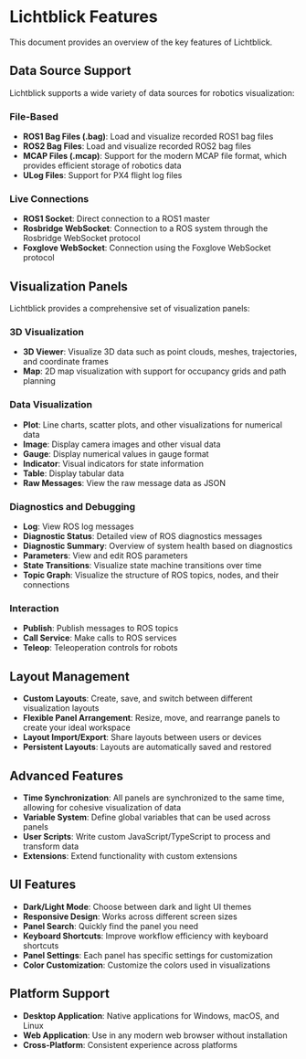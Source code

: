 # Lichtblick Features

This document provides an overview of the key features of Lichtblick.

## Data Source Support

Lichtblick supports a wide variety of data sources for robotics visualization:

### File-Based

- **ROS1 Bag Files (.bag)**: Load and visualize recorded ROS1 bag files
- **ROS2 Bag Files**: Load and visualize recorded ROS2 bag files
- **MCAP Files (.mcap)**: Support for the modern MCAP file format, which provides efficient storage of robotics data
- **ULog Files**: Support for PX4 flight log files

### Live Connections

- **ROS1 Socket**: Direct connection to a ROS1 master
- **Rosbridge WebSocket**: Connection to a ROS system through the Rosbridge WebSocket protocol
- **Foxglove WebSocket**: Connection using the Foxglove WebSocket protocol

## Visualization Panels

Lichtblick provides a comprehensive set of visualization panels:

### 3D Visualization

- **3D Viewer**: Visualize 3D data such as point clouds, meshes, trajectories, and coordinate frames
- **Map**: 2D map visualization with support for occupancy grids and path planning

### Data Visualization

- **Plot**: Line charts, scatter plots, and other visualizations for numerical data
- **Image**: Display camera images and other visual data
- **Gauge**: Display numerical values in gauge format
- **Indicator**: Visual indicators for state information
- **Table**: Display tabular data
- **Raw Messages**: View the raw message data as JSON

### Diagnostics and Debugging

- **Log**: View ROS log messages
- **Diagnostic Status**: Detailed view of ROS diagnostics messages
- **Diagnostic Summary**: Overview of system health based on diagnostics
- **Parameters**: View and edit ROS parameters
- **State Transitions**: Visualize state machine transitions over time
- **Topic Graph**: Visualize the structure of ROS topics, nodes, and their connections

### Interaction

- **Publish**: Publish messages to ROS topics
- **Call Service**: Make calls to ROS services
- **Teleop**: Teleoperation controls for robots

## Layout Management

- **Custom Layouts**: Create, save, and switch between different visualization layouts
- **Flexible Panel Arrangement**: Resize, move, and rearrange panels to create your ideal workspace
- **Layout Import/Export**: Share layouts between users or devices
- **Persistent Layouts**: Layouts are automatically saved and restored

## Advanced Features

- **Time Synchronization**: All panels are synchronized to the same time, allowing for cohesive visualization of data
- **Variable System**: Define global variables that can be used across panels
- **User Scripts**: Write custom JavaScript/TypeScript to process and transform data
- **Extensions**: Extend functionality with custom extensions

## UI Features

- **Dark/Light Mode**: Choose between dark and light UI themes
- **Responsive Design**: Works across different screen sizes
- **Panel Search**: Quickly find the panel you need
- **Keyboard Shortcuts**: Improve workflow efficiency with keyboard shortcuts
- **Panel Settings**: Each panel has specific settings for customization
- **Color Customization**: Customize the colors used in visualizations

## Platform Support

- **Desktop Application**: Native applications for Windows, macOS, and Linux
- **Web Application**: Use in any modern web browser without installation
- **Cross-Platform**: Consistent experience across platforms
